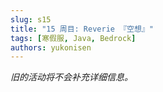 ```yaml
---
slug: s15
title: "15 周目: Reverie 『空想』"
tags: [寒假服, Java, Bedrock]
authors: yukonisen
---
```


*旧的活动将不会补充详细信息。*

<!--truncate-->

